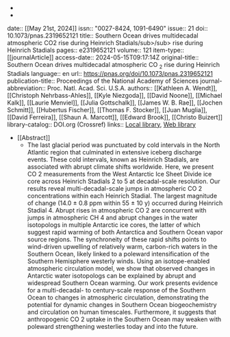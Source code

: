 -
-
date:: [[May 21st, 2024]]
issn:: "0027-8424, 1091-6490"
issue:: 21
doi:: 10.1073/pnas.2319652121
title:: Southern Ocean drives multidecadal atmospheric CO2 rise during Heinrich Stadials/sub>/sub> rise during Heinrich Stadials
pages:: e2319652121
volume:: 121
item-type:: [[journalArticle]]
access-date:: 2024-05-15T09:17:14Z
original-title:: Southern Ocean drives multidecadal atmospheric CO <sub>2</sub> rise during Heinrich Stadials
language:: en
url:: https://pnas.org/doi/10.1073/pnas.2319652121
publication-title:: Proceedings of the National Academy of Sciences
journal-abbreviation:: Proc. Natl. Acad. Sci. U.S.A.
authors:: [[Kathleen A. Wendt]], [[Christoph Nehrbass-Ahles]], [[Kyle Niezgoda]], [[David Noone]], [[Michael Kalk]], [[Laurie Menviel]], [[Julia Gottschalk]], [[James W. B. Rae]], [[Jochen Schmitt]], [[Hubertus Fischer]], [[Thomas F. Stocker]], [[Juan Muglia]], [[David Ferreira]], [[Shaun A. Marcott]], [[Edward Brook]], [[Christo Buizert]]
library-catalog:: DOI.org (Crossref)
links:: [Local library](zotero://select/library/items/TK93SW7S), [Web library](https://www.zotero.org/users/46463/items/TK93SW7S)

- [[Abstract]]
	- The last glacial period was punctuated by cold intervals in the North Atlantic region that culminated in extensive iceberg discharge events. These cold intervals, known as Heinrich Stadials, are associated with abrupt climate shifts worldwide. Here, we present CO
	                2
	                measurements from the West Antarctic Ice Sheet Divide ice core across Heinrich Stadials 2 to 5 at decadal-scale resolution. Our results reveal multi-decadal-scale jumps in atmospheric CO
	                2
	                concentrations within each Heinrich Stadial. The largest magnitude of change (14.0 ± 0.8 ppm within 55 ± 10 y) occurred during Heinrich Stadial 4. Abrupt rises in atmospheric CO
	                2
	                are concurrent with jumps in atmospheric CH
	                4
	                and abrupt changes in the water isotopologs in multiple Antarctic ice cores, the latter of which suggest rapid warming of both Antarctica and Southern Ocean vapor source regions. The synchroneity of these rapid shifts points to wind-driven upwelling of relatively warm, carbon-rich waters in the Southern Ocean, likely linked to a poleward intensification of the Southern Hemisphere westerly winds. Using an isotope-enabled atmospheric circulation model, we show that observed changes in Antarctic water isotopologs can be explained by abrupt and widespread Southern Ocean warming. Our work presents evidence for a multi-decadal- to century-scale response of the Southern Ocean to changes in atmospheric circulation, demonstrating the potential for dynamic changes in Southern Ocean biogeochemistry and circulation on human timescales. Furthermore, it suggests that anthropogenic CO
	                2
	                uptake in the Southern Ocean may weaken with poleward strengthening westerlies today and into the future.